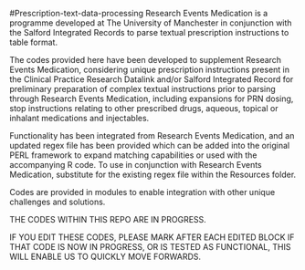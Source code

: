 #Prescription-text-data-processing
Research Events Medication is a programme developed at The University of Manchester in conjunction with the Salford Integrated Records to parse textual prescription instructions to table format.

The codes provided here have been developed to supplement Research Events Medication, considering unique prescription instructions present in the Clinical Practice Research Datalink and/or Salford Integrated Record for preliminary preparation of complex textual instructions prior to parsing through Research Events Medication, including expansions for PRN dosing, stop instructions relating to other prescribed drugs, aqueous, topical or inhalant medications and injectables.

Functionality has been integrated from Research Events Medication, and an updated regex file has been provided which can be added into the original PERL framework to expand matching capabilities or used with the accompanying R code. To use in conjunction with Research Events Medication, substitute for the existing regex file within the Resources folder.

Codes are provided in modules to enable integration with other unique challenges and solutions.


THE CODES WITHIN THIS REPO ARE IN PROGRESS.

IF YOU EDIT THESE CODES, PLEASE MARK AFTER EACH EDITED BLOCK IF THAT CODE IS NOW IN PROGRESS, OR IS TESTED AS FUNCTIONAL, THIS WILL ENABLE US TO QUICKLY MOVE FORWARDS.
